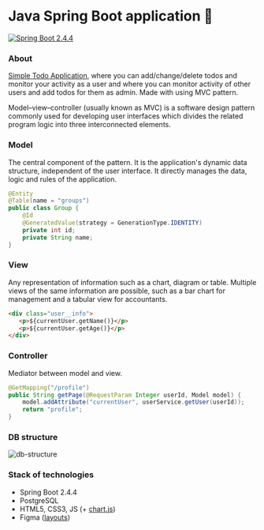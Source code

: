 # Java Spring Boot application 🍃
[![Spring Boot 2.4.4](https://img.shields.io/badge/spring%20boot-2.4.4-brightgreen)](https://spring.io/projects/spring-boot)
### About
[Simple Todo Application](https://todo--spring--boot.herokuapp.com/registration), where you can add/change/delete todos and monitor your activity as a user and where you can monitor activity of other users and add todos for them as admin. Made with using MVC pattern.

Model–view–controller (usually known as MVC) is a software design pattern commonly used for developing user interfaces which divides the related program logic into three interconnected elements.

### Model
The central component of the pattern. It is the application's dynamic data structure, independent of the user interface. It directly manages the data, logic and rules of the application.
```java
@Entity
@Table(name = "groups")
public class Group {
    @Id
    @GeneratedValue(strategy = GenerationType.IDENTITY)
    private int id;
    private String name;
}
```
### View
Any representation of information such as a chart, diagram or table. Multiple views of the same information are possible, such as a bar chart for management and a tabular view for accountants.
```html
<div class="user__info">
   <p>${currentUser.getName()}</p>
   <p>${currentUser.getAge()}</p>
</div>
```
### Controller
Mediator between model and view.
```java
@GetMapping("/profile")
public String getPage(@RequestParam Integer userId, Model model) {
    model.addAttribute("currentUser", userService.getUser(userId));
    return "profile";
}
```
### DB structure 
![db-structure](https://sun9-34.userapi.com/impg/PGQqoLtW_pvtZZJ_rFb3aj4SMArISk1V_sfO9g/klT62yot9vs.jpg?size=925x558&quality=96&sign=b85765a007a9b831458dab3889978298&type=album)
### Stack of technologies 
* Spring Boot 2.4.4
* PostgreSQL
* HTML5, CSS3, JS (+ [chart.js](https://www.chartjs.org/))
* Figma ([layouts](https://www.figma.com/file/laW5XOXLXdCdLVt1Ma4DXa/Semester-Work))
